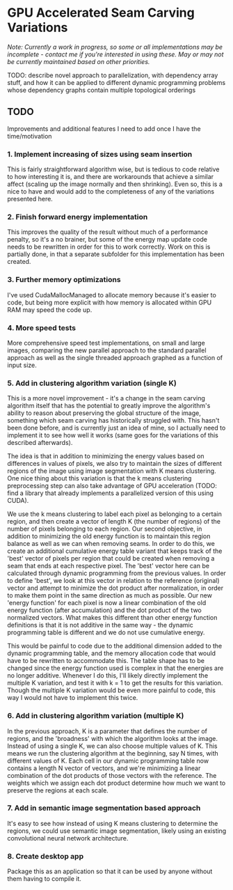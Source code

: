# GPU Accelerated Seam Carving Variations

*Note: Currently a work in progress, so some or all implementations may be incomplete - contact me if you're interested in using these. May or may not be currently maintained based on other priorities.*


TODO: describe novel approach to parallelization, with dependency array stuff, and how it can be applied to different dynamic programming problems whose dependency graphs contain multiple topological orderings


## TODO
Improvements and additional features I need to add once I have the time/motivation

### 1. Implement increasing of sizes using seam insertion
This is fairly straightforward algorithm wise, but is tedious to code relative to how interesting it is, and there are workarounds that achieve a similar affect (scaling up the image normally and then shrinking). Even so, this is a nice to have and would add to the completeness of any of the variations presented here.

### 2. Finish forward energy implementation
This improves the quality of the result without much of a performance penalty, so it's a no brainer, but some of the energy map update code needs to be rewritten in order for this to work correctly. Work on this is partially done, in that a separate subfolder for this implementation has been created.

### 3. Further memory optimizations
I've used CudaMallocManaged to allocate memory because it's easier to code, but being more explicit with how memory is allocated within GPU RAM may speed the code up.

### 4. More speed tests
More comprehensive speed test implementations, on small and large images, comparing the new parallel approach to the standard parallel approach as well as the single threaded approach graphed as a function of input size.

### 5. Add in clustering algorithm variation (single K)
This is a more novel improvement - it's a change in the seam carving algorithm itself that has the potential to greatly improve the algorithm's ability to reason about preserving the global structure of the image, something which seam carving has historically struggled with. This hasn't been done before, and is currently just an idea of mine, so I actually need to implement it to see how well it works (same goes for the variations of this described afterwards).

The idea is that in addition to minimizing the energy values based on differences in values of pixels, we also try to maintain the sizes of different regions of the image using image segmentation with K means clustering. One nice thing about this variation is that the k means clustering preprocessing step can also take advantage of GPU acceleration (TODO: find a library that already implements a parallelized version of this using CUDA).

We use the k means clustering to label each pixel as belonging to a certain region, and then create a vector of length K (the number of regions) of the number of pixels belonging to each region. Our second objective, in addition to minimizing the old energy function is to maintain this region balance as well as we can when removing seams. In order to do this, we create an additional cumulative energy table variant that keeps track of the 'best' vector of pixels per region that could be created when removing a seam that ends at each respective pixel. The 'best' vector here can be calculated through dynamic programming from the previous values. In order to define 'best', we look at this vector in relation to the reference (original) vector and attempt to minimize the dot product after normalization, in order to make them point in the same direction as much as possible. Our new 'energy function' for each pixel is now a linear combination of the old energy function (after accumulation) and the dot product of the two normalized vectors. What makes this different than other energy function definitions is that it is not additive in the same way - the dynamic programming table is different and we do not use cumulative energy.

This would be painful to code due to the additional dimension added to the dynamic programming table, and the memory allocation code that would have to be rewritten to accommodate this. The table shape has to be changed since the energy function used is complex in that the energies are no longer additive. Whenever I do this, I'll likely directly implement the multiple K variation, and test it with k = 1 to get the results for this variation. Though the multiple K variation would be even more painful to code, this way I would not have to implement this twice.

### 6. Add in clustering algorithm variation (multiple K)

In the previous approach, K is a parameter that defines the number of regions, and the 'broadness' with which the algorithm looks at the image. Instead of using a single K, we can also choose multiple values of K. This means we run the clustering algorithm at the beginning, say N times, with different values of K. Each cell in our dynamic programming table now contains a length N vector of vectors, and we're minimizing a linear combination of the dot products of those vectors with the reference. The weights which we assign each dot product determine how much we want to preserve the regions at each scale.

### 7. Add in semantic image segmentation based approach

It's easy to see how instead of using K means clustering to determine the regions, we could use semantic image segmentation, likely using an existing convolutional neural network architecture.

### 8. Create desktop app

Package this as an application so that it can be used by anyone without them having to compile it.
